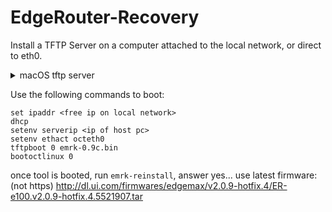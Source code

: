 # EdgeRouter-Recovery

Install a TFTP Server on a computer attached to the local network, or direct to eth0. 

<details>
    <summary>macOS tftp server</summary>

```bash
sudo launchctl load -F /System/Library/LaunchDaemons/tftp.plist
sudo launchctl start com.apple.tftpd
sudo chmod 777 /private/tftpboot

# to stop
sudo launchctl stop com.apple.tftpd
sudo launchctl unload -F /System/Library/LaunchDaemons/tftp.plist
```

</details>

Use the following commands to boot:

```shell
set ipaddr <free ip on local network>
dhcp
setenv serverip <ip of host pc>
setenv ethact octeth0
tftpboot 0 emrk-0.9c.bin
bootoctlinux 0
```

once tool is booted, run `emrk-reinstall`, answer yes... use latest firmware: (not https) http://dl.ui.com/firmwares/edgemax/v2.0.9-hotfix.4/ER-e100.v2.0.9-hotfix.4.5521907.tar


